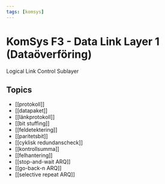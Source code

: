 ```yaml
---
tags: [komsys]
---
```

# KomSys F3 - Data Link Layer 1 (Dataöverföring)
Logical Link Control Sublayer


## Topics
- [[protokoll]]
- [[datapaket]]
- [[länkprotokoll]]
- [[bit stuffing]]
- [[feldetektering]]
- [[paritetsbit]]
- [[cyklisk redundanscheck]]
- [[kontrollsumma]]
- [[felhantering]]
- [[stop-and-wait ARQ]]
- [[go-back-n ARQ]]
- [[selective repeat ARQ]]